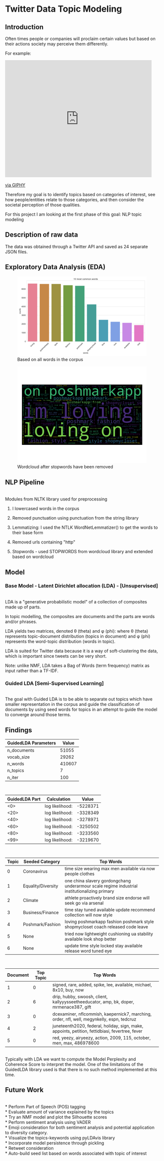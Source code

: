 # Twitter Data Topic Modeling

## Introduction
Often times people or companies will proclaim certain values but based on their actions society may perceive them differently.

For example:

<iframe src="https://giphy.com/embed/7PfwoiCwBp6Ra" width="480" height="384" frameBorder="0" class="giphy-embed" allowFullScreen></iframe><p><a href="https://giphy.com/gifs/ellen-degeneres-questions-ask-7PfwoiCwBp6Ra">via GIPHY</a></p>

Therefore my goal is to identify topics based on categories of interest, see how people/entities relate to those categories, and then consider the societal perception of those qualities.

For this project I am looking at the first phase of this goal: NLP topic modeling

## Description of raw data
The data was obtained through a Twitter API and saved as 24 separate JSON files.

## Exploratory Data Analysis (EDA)

<figure>
<img src="https://raw.githubusercontent.com/jeffbauerle/NLP_Twitter/master/images/common_words.png?token=AH6VOJUWDRKZH3CYVYI2ARK7JEMO2">
<figcaption>Based on all words in the corpus</figcaption>
</figure>

<figure>
<img src="https://raw.githubusercontent.com/jeffbauerle/NLP_Twitter/master/images/wordcloud.png?token=AH6VOJX5GNOBJLSSEZK4E2K7JEMRW">
<figcaption>Wordcloud after stopwords have been removed</figcaption>
</figure>

## NLP Pipeline 
<br>
Modules from NLTK library used for preprocessing

1. I lowercased words in the corpus

2. Removed punctuation using punctuation from the string library

3. Lemmatizing: I used the NTLK WordNetLemmatizer() to get the words to their base form

4. Removed urls containing "http"

5. Stopwords - used STOPWORDS from wordcloud library and extended based on wordcloud


## Model
### Base Model - Latent Dirichlet allocation (LDA) - [Unsupervised] 
<br>
LDA is a "generative probabilistic model" of a collection of composites made up of parts. 

In topic modelling, the composites are documents and the parts are words and/or phrases.

LDA yields two matrices, denoted θ (theta) and φ (phi): where θ (theta) represents topic-document distribution (topics in document) and φ (phi) represents the word-topic distribution (words in topic).

LDA is suited for Twitter data because it is a way of soft-clustering the data, which is important since tweets can be very short.

Note: unlike NMF, LDA takes a Bag of Words (term frequency) matrix as input rather than a TF-IDF.

### Guided LDA [Semi-Supervised Learning]
<br>
The goal with Guided LDA is to be able to separate out topics which have smaller representation in the corpus and guide the classification of documents by using seed words for topics in an attempt to guide the model to converge around those terms.



## Findings


| GuidedLDA Parameters  | Value   | 
|---|---|
| n_documents  | 51055  |  
|  vocab_size | 29262  | 
|  n_words | 410607  |  
|  n_topics | 7 |  
|  n_iter | 100 | 

<br>

| GuidedLDA Part  | Calculation  | Value |
|---|---|---|
| <0>  | log likelihood:  | -5228371  |
| <20> | log likelihood: | -3328349 |
| <40> | log likelihood: | -3278971 |
| <60> | log likelihood: | -3250502 |
| <80> | log likelihood: | -3233560 |
| <99> | log likelihood: | -3219670 |

<br>

| Topic  | Seeded Category  | Top Words |
|---|---|---|
| 0 | Coronavirus  | time size wearing max men available via now people clothes  |
| 1 | Equality/Diversity | one china slavery gordongchang underarmour scale regime industrial institutionalizing primary |
| 2 | Climate | athlete proactively brand size endorse will seek go via arsenal |
| 3 | Business/Finance | time stay tuned available update recommend collection will now style |
| 4 | Poshmark/Fashion | loving poshmarkapp fashion poshmark style shopmycloset coach released code leave |
| 5 | None | tried now lightweight cushioning ua stability available look shop better |
| 6 | None | update time style locked stay available release word tuned eye |

<br>

| Document  | Top Topic  | Top Words |
|---|---|---|
| 1  | 0 | signed, rare, added, spike, lee, available, michael, 8x10, buy, now  |
| 2 | 6 | drip, hubby, swoosh, client, kallyyysseetheeducator, amp, bk, doper, mrmenace387, gift |
| 3 | 0 | dcexaminer, nflcommish, kaepernick7, marching, order, nfl, well, megynkelly, espn, tedcruz |
| 4 | 2 | juneteenth2020, federal, holiday, sign, make, appoints, petition, fettidbiasi, fevertree, fever |
| 5 | 0 | red, yeezy, airyeezy, action, 2009, 115, october, men, max, 486978600 |

<br>
Typically with LDA we want to compute the Model Perplexity and Coherence Score to interpret the model. One of the limitations of the GuidedLDA library used is that there is no such method implemented at this time.
<br>

## Future Work
<br>
* Perform Part of Speech (POS) tagging
<br>
* Evaluate amount of variance explained by the topics
<br>
* Try an NMF model and plot the Silhouette scores
<br>
* Perform sentiment analysis using VADER
<br>
* Emoji consideration for both sentiment analysis and potential application to diversity category.
<br>
* Visualize the topics-keywords using pyLDAvis library
<br>
* Incorporate model persistence through pickling
<br>
* Retweet consideration
<br>
* Auto-build seed list based on words associated with topic of interest








